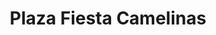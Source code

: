 ---
title: "Plaza Fiesta Camelinas"
url: /morelia/plaza-fiesta-camelinas/
shop: centro comercial
---